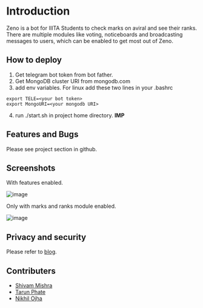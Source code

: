 # Introduction
Zeno is a bot for IIITA Students to check marks on aviral and see their ranks. There are multiple modules like voting, noticeboards and broadcasting messages to users, which can be enabled to get most out of Zeno.


## How to deploy

1. Get telegram bot token from bot father.
2. Get MongoDB cluster URI from mongodb.com
3. add env variables. For linux add these two lines in your .bashrc
```
export TELE=<your bot token>
export MongoURI=<your mongodb URI>
```
4. run ./start.sh in  project home directory. **IMP**


## Features and Bugs
Please see project section in github.


## Screenshots

With features enabled.


![image](https://user-images.githubusercontent.com/25840198/126906691-43217bfc-6cd0-4144-9a45-8b3b1e13b5b8.png)

Only with marks and ranks module enabled.

![image](https://user-images.githubusercontent.com/25840198/126906755-510b2190-72f5-4b76-89f3-59fae2167a61.png)


## Privacy and security


Please refer to [blog](https://shivamhw.github.io/ZeNo).


## Contributers

- [Shivam Mishra](https://github.com/shivamhw)
- [Tarun Phate](https://github.com/PhateTarun)
- [Nikhil Ojha](https://github.com/nojha95)
